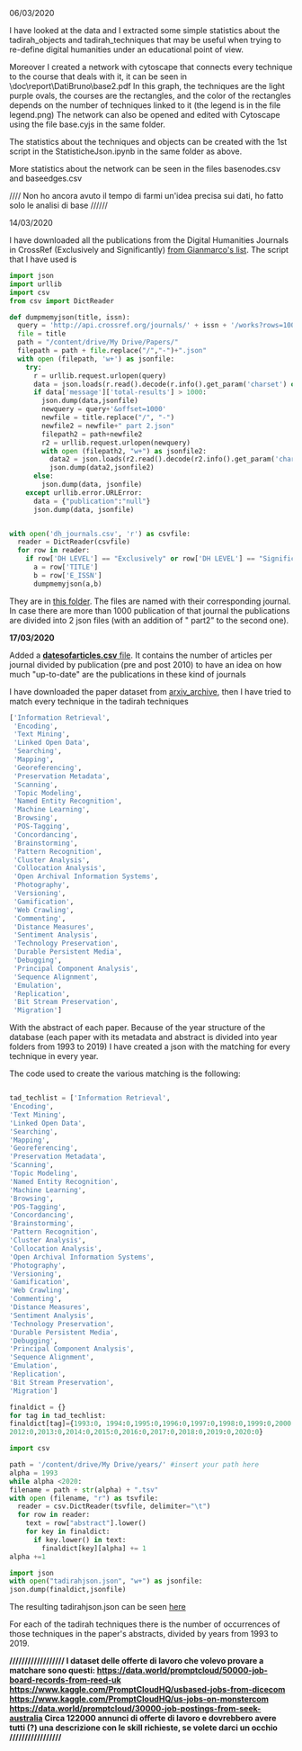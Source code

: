 06/03/2020

I have looked at the data and I extracted some simple statistics about the tadirah_objects and tadirah_techniques
that may be useful when trying to re-define digital humanities under an educational point of view.

Moreover I created a network with cytoscape that connects every technique to the course that deals with it, it can be seen in \doc\report\DatiBruno\base2.pdf
In this graph, the techniques are the light purple ovals, the courses are the rectangles, and the color of the rectangles depends on
the number of techniques linked to it (the legend is in the file legend.png)
The network can also be opened and edited with Cytoscape using the file base.cyjs in the same folder.

The statistics about the techniques and objects can be created with the 1st script in the StatisticheJson.ipynb in the same folder as above.

More statistics about the network can be seen in the files basenodes.csv and baseedges.csv

//// Non ho ancora avuto il tempo di farmi un'idea precisa sui dati, ho fatto solo le analisi di base //////

14/03/2020

I have downloaded all the publications from the Digital Humanities Journals in CrossRef (Exclusively and Significantly) [from Gianmarco's list](https://github.com/br0ast/ACDH-2020/blob/master/src/data/other/dh_journals.csv). The script that I have used is

```python
import json
import urllib
import csv
from csv import DictReader

def dumpmemyjson(title, issn):
  query = 'http://api.crossref.org/journals/' + issn + '/works?rows=1000'
  file = title
  path = "/content/drive/My Drive/Papers/"
  filepath = path + file.replace("/","-")+".json"
  with open (filepath, 'w+') as jsonfile:
    try:
      r = urllib.request.urlopen(query)
      data = json.loads(r.read().decode(r.info().get_param('charset') or 'utf-8'))
      if data['message']['total-results'] > 1000:
        json.dump(data,jsonfile)
        newquery = query+'&offset=1000'
        newfile = title.replace("/", "-")
        newfile2 = newfile+" part 2.json"
        filepath2 = path+newfile2
        r2 = urllib.request.urlopen(newquery)
        with open (filepath2, "w+") as jsonfile2:
          data2 = json.loads(r2.read().decode(r2.info().get_param('charset') or 'utf-8'))
          json.dump(data2,jsonfile2)
      else:
        json.dump(data, jsonfile)
    except urllib.error.URLError:
      data = {"publication":"null"}
      json.dump(data, jsonfile)


with open('dh_journals.csv', 'r') as csvfile:
  reader = DictReader(csvfile)
  for row in reader:
    if row['DH LEVEL'] == "Exclusively" or row['DH LEVEL'] == "Significantly":
      a = row['TITLE']
      b = row['E_ISSN']
      dumpmemyjson(a,b)
```
They are in [this folder](https://github.com/br0ast/ACDH-2020/tree/master/src/data/crossref). The files are named with their corresponding journal. In case there are more than 1000 publication of that journal the publications are divided into 2 json files (with an addition of " part2" to the second one).

**17/03/2020**

Added a [**datesofarticles.csv** file](https://github.com/br0ast/ACDH-2020/tree/master/src/data/crossref/datesofarticles.csv). It contains the number of articles per journal divided by publication (pre and post 2010) to have an idea on how much "up-to-date" are the publications in these kind of journals

I have downloaded the paper dataset from [arxiv_archive](https://github.com/staeiou/arxiv_archive/tree/master/processed_data/20200101/per_year), then I have tried to match
every technique in the tadirah techniques 
``` python
['Information Retrieval',
 'Encoding',
 'Text Mining',
 'Linked Open Data',
 'Searching',
 'Mapping',
 'Georeferencing',
 'Preservation Metadata',
 'Scanning',
 'Topic Modeling',
 'Named Entity Recognition',
 'Machine Learning',
 'Browsing',
 'POS-Tagging',
 'Concordancing',
 'Brainstorming',
 'Pattern Recognition',
 'Cluster Analysis',
 'Collocation Analysis',
 'Open Archival Information Systems',
 'Photography',
 'Versioning',
 'Gamification',
 'Web Crawling',
 'Commenting',
 'Distance Measures',
 'Sentiment Analysis',
 'Technology Preservation',
 'Durable Persistent Media',
 'Debugging',
 'Principal Component Analysis',
 'Sequence Alignment',
 'Emulation',
 'Replication',
 'Bit Stream Preservation',
 'Migration']
 ```
 With the abstract of each paper. Because of the year structure of the database (each paper with its metadata and abstract is divided into year folders from 1993 to 2019) I have created a json with the matching for every technique in every year.
 
 The code used to create the various matching is the following:
 
  ``` python
  
  tad_techlist = ['Information Retrieval',
 'Encoding',
 'Text Mining',
 'Linked Open Data',
 'Searching',
 'Mapping',
 'Georeferencing',
 'Preservation Metadata',
 'Scanning',
 'Topic Modeling',
 'Named Entity Recognition',
 'Machine Learning',
 'Browsing',
 'POS-Tagging',
 'Concordancing',
 'Brainstorming',
 'Pattern Recognition',
 'Cluster Analysis',
 'Collocation Analysis',
 'Open Archival Information Systems',
 'Photography',
 'Versioning',
 'Gamification',
 'Web Crawling',
 'Commenting',
 'Distance Measures',
 'Sentiment Analysis',
 'Technology Preservation',
 'Durable Persistent Media',
 'Debugging',
 'Principal Component Analysis',
 'Sequence Alignment',
 'Emulation',
 'Replication',
 'Bit Stream Preservation',
 'Migration']
 
 finaldict = {}
for tag in tad_techlist:
  finaldict[tag]={1993:0, 1994:0,1995:0,1996:0,1997:0,1998:0,1999:0,2000:0,2001:0,2002:0,2003:0,2003:0,2004:0,2005:0,2006:0,2007:0,2008:0,2009:0,2010:0,2011:0,
  2012:0,2013:0,2014:0,2015:0,2016:0,2017:0,2018:0,2019:0,2020:0}
  
import csv

path = '/content/drive/My Drive/years/' #insert your path here
alpha = 1993
while alpha <2020:
  filename = path + str(alpha) + ".tsv"
  with open (filename, "r") as tsvfile:
    reader = csv.DictReader(tsvfile, delimiter="\t")
    for row in reader:
      text = row["abstract"].lower()
      for key in finaldict:
        if key.lower() in text:
          finaldict[key][alpha] += 1
  alpha +=1

import json
with open("tadirahjson.json", "w+") as jsonfile:
  json.dump(finaldict,jsonfile)
```

The resulting tadirahjson.json can be seen [here](https://github.com/br0ast/ACDH-2020/blob/master/src/data/other/tadirahjson.json)

For each of the tadirah techniques there is the number of occurrences of those techniques in the paper's abstracts, divided by years from 1993 to 2019.


**//////////////////
I dataset delle offerte di lavoro che volevo provare a matchare sono questi:
https://data.world/promptcloud/50000-job-board-records-from-reed-uk
https://www.kaggle.com/PromptCloudHQ/usbased-jobs-from-dicecom
https://www.kaggle.com/PromptCloudHQ/us-jobs-on-monstercom
https://data.world/promptcloud/30000-job-postings-from-seek-australia
Circa 122000 annunci di offerte di lavoro e dovrebbero avere tutti (?) una descrizione con le skill richieste, se volete darci un occhio
/////////////////**
